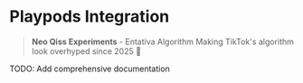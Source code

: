# Playpods Integration

> **Neo Qiss Experiments** - Entativa Algorithm
> Making TikTok's algorithm look overhyped since 2025 🚀

TODO: Add comprehensive documentation
